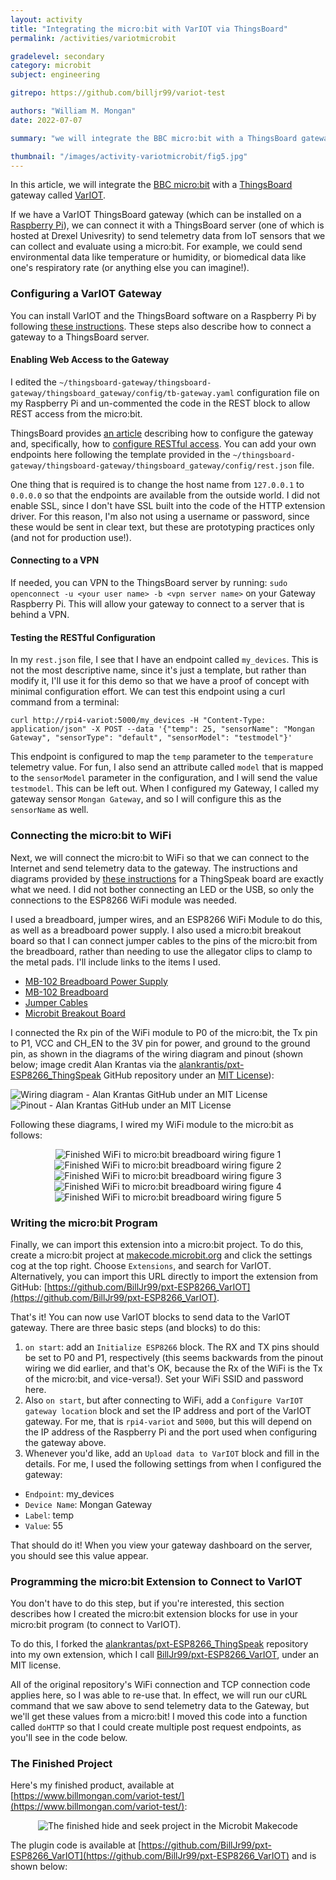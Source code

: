 ```yaml
---
layout: activity
title: "Integrating the micro:bit with VarIOT via ThingsBoard"
permalink: /activities/variotmicrobit

gradelevel: secondary
category: microbit
subject: engineering

gitrepo: https://github.com/billjr99/variot-test

authors: "William M. Mongan"
date: 2022-07-07

summary: "we will integrate the BBC micro:bit with a ThingsBoard gateway called VarIOT using a wireless radio."

thumbnail: "/images/activity-variotmicrobit/fig5.jpg"
---
```


In this article, we will integrate the [BBC micro:bit](https://microbit.org/) with a [ThingsBoard](https://thingsboard.io/) gateway called [VarIOT](https://drexel.edu/engineering/news-events/news/archive/2021/December/vip-project-helps-student-make-connections/).

If we have a VarIOT ThingsBoard gateway (which can be installed on a [Raspberry Pi](https://www.raspberrypi.org/)), we can connect it with a ThingsBoard server (one of which is hosted at Drexel Univesrity) to send telemetry data from IoT sensors that we can collect and evaluate using a micro:bit.  For example, we could send environmental data like temperature or humidity, or biomedical data like one's respiratory rate (or anything else you can imagine!).

### Configuring a VarIOT Gateway

You can install VarIOT and the ThingsBoard software on a Raspberry Pi by following [these instructions](https://github.com/drexelwireless/thingsboard-gateway/blob/master/docs/installation/tb-gateway.rst).  These steps also describe how to connect a gateway to a ThingsBoard server.  

#### Enabling Web Access to the Gateway

I edited the `~/thingsboard-gateway/thingsboard-gateway/thingsboard_gateway/config/tb-gateway.yaml` configuration file on my Raspberry Pi and un-commented the code in the REST block to allow REST access from the micro:bit.  

ThingsBoard provides [an article](https://thingsboard.io/docs/iot-gateway/getting-started/) describing how to configure the gateway and, specifically, how to [configure RESTful access](https://thingsboard.io/docs/iot-gateway/config/rest/).  You can add your own endpoints here following the template provided in the `~/thingsboard-gateway/thingsboard-gateway/thingsboard_gateway/config/rest.json` file. 

One thing that is required is to change the host name from `127.0.0.1` to `0.0.0.0` so that the endpoints are available from the outside world.  I did not enable SSL, since I don't have SSL built into the code of the HTTP extension driver.  For this reason, I'm also not using a username or password, since these would be sent in clear text, but these are prototyping practices only (and not for production use!).

#### Connecting to a VPN
If needed, you can VPN to the ThingsBoard server by running: `sudo openconnect -u <your user name> -b <vpn server name>` on your Gateway Raspberry Pi.  This will allow your gateway to connect to a server that is behind a VPN.

#### Testing the RESTful Configuration
In my `rest.json` file, I see that I have an endpoint called `my_devices`.  This is not the most descriptive name, since it's just a template, but rather than modify it, I'll use it for this demo so that we have a proof of concept with minimal configuration effort.  We can test this endpoint using a curl command from a terminal:

```
curl http://rpi4-variot:5000/my_devices -H "Content-Type: application/json" -X POST --data '{"temp": 25, "sensorName": "Mongan Gateway", "sensorType": "default", "sensorModel": "testmodel"}'
```

This endpoint is configured to map the `temp` parameter to the `temperature` telemetry value.  For fun, I also send an attribute called `model` that is mapped to the `sensorModel` parameter in the configuration, and I will send the value `testmodel`.  This can be left out.  When I configured my Gateway, I called my gateway sensor `Mongan Gateway`, and so I will configure this as the `sensorName` as well.

### Connecting the micro:bit to WiFi

Next, we will connect the micro:bit to WiFi so that we can connect to the Internet and send telemetry data to the gateway.  The instructions and diagrams provided by [these instructions](https://github.com/alankrantas/pxt-ESP8266_ThingSpeak) for a ThingSpeak board are exactly what we need.  I did not bother connecting an LED or the USB, so only the connections to the ESP8266 WiFi module was needed.

I used a breadboard, jumper wires, and an ESP8266 WiFi Module to do this, as well as a breadboard power supply.  I also used a micro:bit breakout board so that I can connect jumper cables to the pins of the micro:bit from the breadboard, rather than needing to use the allegator clips to clamp to the metal pads.  I'll include links to the items I used.

* [MB-102 Breadboard Power Supply](https://smile.amazon.com/dp/B08JYPMCZY?psc=1&ref=ppx_yo2ov_dt_b_product_details)
* [MB-102 Breadboard](https://smile.amazon.com/dp/B08DFWQBMB?psc=1&ref=ppx_yo2ov_dt_b_product_details)
* [Jumper Cables](https://smile.amazon.com/dp/B07GD2BWPY?psc=1&ref=ppx_yo2ov_dt_b_product_details)
* [Microbit Breakout Board](https://smile.amazon.com/Edge-Connector-Breakout-Board-Micro/dp/B082Z6H5LB/ref=sr_1_4?crid=994DJZFDCISO&keywords=microbit+breakout+board&qid=1656939978&s=industrial&sprefix=microbit+breakout+board%2Cindustrial%2C51&sr=1-4)

I connected the Rx pin of the WiFi module to P0 of the micro:bit, the Tx pin to P1, VCC and CH_EN to the 3V pin for power, and ground to the ground pin, as shown in the diagrams of the wiring diagram and pinout (shown below; image credit Alan Krantas via the [alankrantis/pxt-ESP8266_ThingSpeak](https://github.com/alankrantas/pxt-ESP8266_ThingSpeak) GitHub repository under an [MIT License](https://raw.githubusercontent.com/alankrantas/pxt-ESP8266_ThingSpeak/master/LICENSE)):

<img style="max-width:100%;" src="https://user-images.githubusercontent.com/44191076/57862847-9c235980-782b-11e9-9588-3e7fe76342ee.png" alt="Wiring diagram - Alan Krantas GitHub under an MIT License">

<img style="max-width:100%;" src="https://user-images.githubusercontent.com/44191076/50428909-fc097a00-08f5-11e9-91f1-921d1b957f29.png" alt="Pinout - Alan Krantas GitHub under an MIT License">

Following these diagrams, I wired my WiFi module to the micro:bit as follows:

<div style="text-align:center;">
<img style="max-width:100%;"  src="/images/activity-variotmicrobit/fig1.jpg" alt="Finished WiFi to micro:bit breadboard wiring figure 1">
<img style="max-width:100%;"  src="/images/activity-variotmicrobit/fig2.jpg" alt="Finished WiFi to micro:bit breadboard wiring figure 2">
<img style="max-width:100%;"  src="/images/activity-variotmicrobit/fig3.jpg" alt="Finished WiFi to micro:bit breadboard wiring figure 3">
<img style="max-width:100%;"  src="/images/activity-variotmicrobit/fig4.jpg" alt="Finished WiFi to micro:bit breadboard wiring figure 4">
<img style="max-width:100%;"  src="/images/activity-variotmicrobit/fig5.jpg" alt="Finished WiFi to micro:bit breadboard wiring figure 5">
</div>

### Writing the micro:bit Program
Finally, we can import this extension into a micro:bit project.  To do this, create a micro:bit project at [makecode.microbit.org](https://makecode.microbit.org) and click the settings cog at the top right.  Choose `Extensions`, and search for VarIOT.  Alternatively, you can import this URL directly to import the extension from GitHub: [https://github.com/BillJr99/pxt-ESP8266_VarIOT](https://github.com/BillJr99/pxt-ESP8266_VarIOT).

That's it!  You can now use VarIOT blocks to send data to the VarIOT gateway.  There are three basic steps (and blocks) to do this:

1. `on start`: add an `Initialize ESP8266` block.  The RX and TX pins should be set to P0 and P1, respectively (this seems backwards from the pinout wiring we did earlier, and that's OK, because the Rx of the WiFi is the Tx of the micro:bit, and vice-versa!).  Set your WiFi SSID and password here.
2. Also `on start`, but after connecting to WiFi, add a `Configure VarIOT gateway location` block and set the IP address and port of the VarIOT gateway.  For me, that is `rpi4-variot` and `5000`, but this will depend on the IP address of the Raspberry Pi and the port used when configuring the gateway above.
3. Whenever you'd like, add an `Upload data to VarIOT` block and fill in the details.  For me, I used the following settings from when I configured the gateway:
  * `Endpoint`: my_devices
  * `Device Name`: Mongan Gateway
  * `Label`: temp
  * `Value`: 55
  
That should do it!  When you view your gateway dashboard on the server, you should see this value appear.  

### Programming the micro:bit Extension to Connect to VarIOT
You don't have to do this step, but if you're interested, this section describes how I created the micro:bit extension blocks for use in your micro:bit program (to connect to VarIOT).

To do this, I forked the [alankrantas/pxt-ESP8266_ThingSpeak](https://github.com/alankrantas/pxt-ESP8266_ThingSpeak) repository into my own extension, which I call [BillJr99/pxt-ESP8266_VarIOT](https://github.com/BillJr99/pxt-ESP8266_VarIOT), under an MIT license.

All of the original repository's WiFi connection and TCP connection code applies here, so I was able to re-use that.  In effect, we will run our cURL command that we saw above to send telemetry data to the Gateway, but we'll get these values from a micro:bit!  I moved this code into a function called `doHTTP` so that I could create multiple post request endpoints, as you'll see in the code below.

### The Finished Project

Here's my finished product, available at [https://www.billmongan.com/variot-test/](https://www.billmongan.com/variot-test/):

<p align="center">
<img style="max-width:100%;" alt="The finished hide and seek project in the Microbit Makecode" src="https://github.com/billjr99/variot-test/raw/master/.github/makecode/blocks.png">
</p>

The plugin code is available at [https://github.com/BillJr99/pxt-ESP8266_VarIOT](https://github.com/BillJr99/pxt-ESP8266_VarIOT) and is shown below:

<p align="center">
<script src="https://gist.github.com/BillJr99/8eb548261f5cd9e2ae521695f099a3a5.js"></script>
</p>
